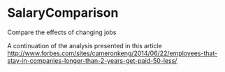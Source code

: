 SalaryComparison
================

Compare the effects of changing jobs

A continuation of the analysis presented in this article
http://www.forbes.com/sites/cameronkeng/2014/06/22/employees-that-stay-in-companies-longer-than-2-years-get-paid-50-less/
